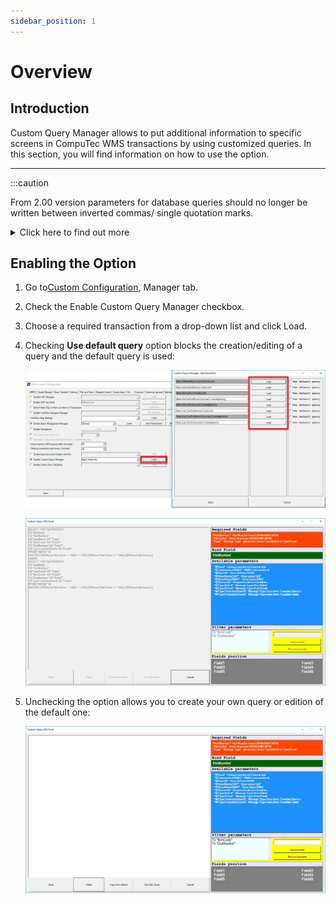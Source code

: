 ```yaml
---
sidebar_position: 1
---
```


# Overview

## Introduction

Custom Query Manager allows to put additional information to specific screens in CompuTec WMS transactions by using customized queries. In this section, you will find information on how to use the option.

---

:::caution

From 2.00 version parameters for database queries should no longer be written between inverted commas/ single quotation marks.

<details>
<summary>Click here to find out more</summary>
<div>
Obsolete usage:
```text
'@ItemCode'
```
Current usage
```text
@ItemCode
```
</div>
</details>

## Enabling the Option

1. Go to[Custom Configuration](../../../../custom-configuration/overview.md), Manager tab.
2. Check the Enable Custom Query Manager checkbox.
3. Choose a required transaction from a drop-down list and click Load.
4. Checking **Use default query** option blocks the creation/editing of a query and the default query is used:

    ![Custom Configuration Query](./media/cc-query.webp)

    ![Custom Query](./media/custom-query.webp)

5. Unchecking the option allows you to create your own query or edition of the default one:

    ![Query Parameters](./media/cc-query-parameters.webp)
